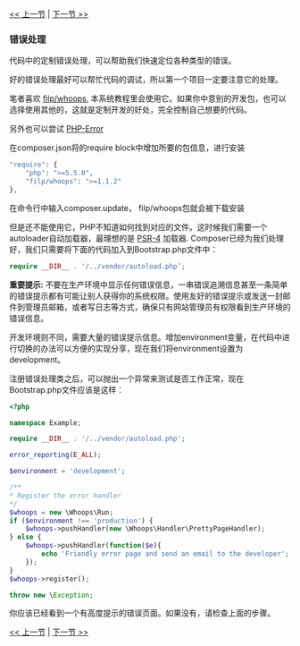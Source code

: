 [<< 上一节](02-composer.md) | [下一节 >>](04-http.md)

### 错误处理

代码中的定制错误处理，可以帮助我们快速定位各种类型的错误。

好的错误处理最好可以帮忙代码的调试，所以第一个项目一定要注意它的处理。

笔者喜欢 [filp/whoops](https://github.com/filp/whoops), 本系统教程里会使用它。如果你中意别的开发包，也可以选择使用其他的，这就是定制开发的好处，完全控制自己想要的代码。

另外也可以尝试 [PHP-Error](https://github.com/JosephLenton/PHP-Error)

在composer.json将的require block中增加所要的包信息，进行安装
```php
"require": {
    "php": ">=5.5.0",
    "filp/whoops": ">=1.1.2"
},
```

在命令行中输入composer.update， filp/whoops包就会被下载安装

但是还不能使用它，PHP不知道如何找到对应的文件。这时候我们需要一个autoloader自动加载器，最理想的是 [PSR-4](http://www.php-fig.org/psr/psr-4/) 加载器. Composer已经为我们处理好，我们只需要将下面的代码加入到Bootstrap.php文件中：
```php
require __DIR__ . '/../vendor/autoload.php’;
```

**重要提示:** 不要在生产环境中显示任何错误信息，一串错误追溯信息甚至一条简单的错误提示都有可能让别人获得你的系统权限。使用友好的错误提示或发送一封邮件到管理员邮箱，或者写日志等方式，确保只有网站管理员有权限看到生产环境的错误信息。

开发环境则不同，需要大量的错误提示信息。增加environment变量，在代码中进行切换的办法可以方便的实现分享，现在我们将environment设置为development。

注册错误处理类之后，可以抛出一个异常来测试是否工作正常，现在Bootstrap.php文件应该是这样：

```php
<?php

namespace Example;

require __DIR__ . '/../vendor/autoload.php';

error_reporting(E_ALL);

$environment = 'development';

/**
* Register the error handler
*/
$whoops = new \Whoops\Run;
if ($environment !== 'production') {
    $whoops->pushHandler(new \Whoops\Handler\PrettyPageHandler);
} else {
    $whoops->pushHandler(function($e){
        echo 'Friendly error page and send an email to the developer';
    });
}
$whoops->register();

throw new \Exception;

```

你应该已经看到一个有高度提示的错误页面。如果没有，请检查上面的步骤。

[<< 上一节](02-composer.md) | [下一节 >>](04-http.md)
